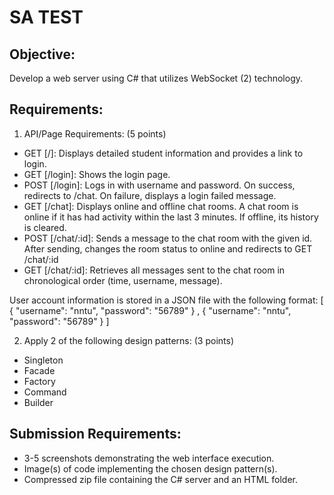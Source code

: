 
# SA TEST

## **Objective:**

Develop a web server using C# that utilizes WebSocket (2) technology.  


## **Requirements:**

1. API/Page Requirements: (5 points)  

- GET [/]: Displays detailed student information and provides a link to login.
- GET [/login]: Shows the login page.
- POST [/login]: Logs in with username and password. On success, redirects to /chat. On failure, displays a login failed message.
- GET [/chat]: Displays online and offline chat rooms. A chat room is online if it has had activity within the last 3 minutes. If offline, its history is cleared.
- POST [/chat/:id]: Sends a message to the chat room with the given id. After sending, changes the room status to online and redirects to GET /chat/:id
- GET [/chat/:id]: Retrieves all messages sent to the chat room in chronological order (time, username, message).

User account information is stored in a JSON file with the following format:  [ { "username": "nntu", "password": "56789" } , { "username": "nntu", "password": "56789" }  ]


2. Apply 2 of the following design patterns: (3 points)   

- Singleton 
- Facade
- Factory
- Command
- Builder

## **Submission Requirements:**

- 3-5 screenshots demonstrating the web interface execution.
- Image(s) of code implementing the chosen design pattern(s).
- Compressed zip file containing the C# server and an HTML folder.
